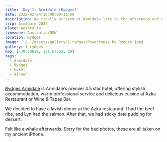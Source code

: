 ```yaml
---
title: 'Day 1: Armidale (Rydges)'
date: 2022-02-24T18:00:00+11:00
description: We finally arrived at Armidale late in the afternoon and checked in to the hotel.
trip: Armidale 2022
place: Australia
timezone: Australia/NSW
location: Rydges
image: ../../assets/gallery/1-rydges/Powerhouse by Rydges.jpeg
gallery: 1-rydges
map: [-30.50612, 151.67253, 19]
tags:
  - Armidale
  - Rydges
  - hotel
  - dinner
---
```


[Rydges Armidale](https://www.rydges.com/accommodation/regional-nsw/armidale/) is Armidale’s premier 4.5 star hotel, offering stylish accommodation, warm professional service and delicious cuisine at Azka Restaurant or Wine & Tapas Bar.

We decided to have a lavish dinner at the Azka restaurant. I had the beef ribs, and Lyn had the salmon. After that, we had sticky date pudding for dessert.

Felt like a whale afterwards. Sorry for the bad photos, these are all taken on my ancient iPhone.
